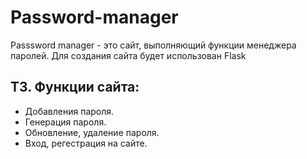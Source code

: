 # Password-manager
Passsword manager - это сайт, выполняющий функции менеджера паролей. Для создания сайта будет использован Flask

## ТЗ. Функции сайта:
* Добавления пароля.
* Генерация пароля.
* Обновление, удаление пароля.
* Вход, регестрация на сайте.
